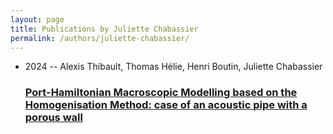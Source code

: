 ```yaml
---
layout: page
title: Publications by Juliette Chabassier
permalink: /authors/juliette-chabassier/
---
```


<ul class="post-list">
<li><span class='post-meta'>2024 -- Alexis Thibault, Thomas Hélie, Henri Boutin, Juliette Chabassier</span><h3><a class='post-link' href='../../port-hamiltonian-macroscopic-modelling-based-on-the-homogenisation-method-case-of-an-acoustic-pipe-with-a-porous-wall'>Port-Hamiltonian Macroscopic Modelling based on the Homogenisation Method: case of an acoustic pipe with a porous wall</a></h3></li>

</ul>
